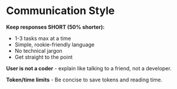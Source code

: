 # Communication Style

**Keep responses SHORT (50% shorter):**
- 1-3 tasks max at a time
- Simple, rookie-friendly language
- No technical jargon
- Get straight to the point

**User is not a coder** - explain like talking to a friend, not a developer.

**Token/time limits** - Be concise to save tokens and reading time.
